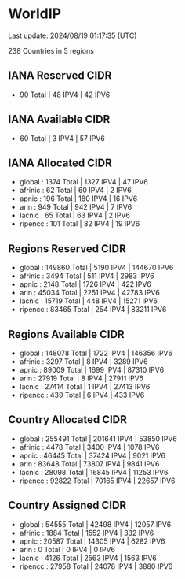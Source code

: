 # WorldIP

Last update: 2024/08/19 01:17:35 (UTC)

238 Countries in 5 regions

## IANA Reserved CIDR

- 90 Total | 48 IPV4 | 42 IPV6

## IANA Available CIDR

- 60 Total | 3 IPV4 | 57 IPV6

## IANA Allocated CIDR

- global : 1374 Total | 1327 IPV4 | 47 IPV6
- afrinic : 62 Total | 60 IPV4 | 2 IPV6
- apnic : 196 Total | 180 IPV4 | 16 IPV6
- arin : 949 Total | 942 IPV4 | 7 IPV6
- lacnic : 65 Total | 63 IPV4 | 2 IPV6
- ripencc : 101 Total | 82 IPV4 | 19 IPV6

## Regions Reserved CIDR

- global : 149860 Total | 5190 IPV4 | 144670 IPV6
- afrinic : 3494 Total | 511 IPV4 | 2983 IPV6
- apnic : 2148 Total | 1726 IPV4 | 422 IPV6
- arin : 45034 Total | 2251 IPV4 | 42783 IPV6
- lacnic : 15719 Total | 448 IPV4 | 15271 IPV6
- ripencc : 83465 Total | 254 IPV4 | 83211 IPV6

## Regions Available CIDR

- global : 148078 Total | 1722 IPV4 | 146356 IPV6
- afrinic : 3297 Total | 8 IPV4 | 3289 IPV6
- apnic : 89009 Total | 1699 IPV4 | 87310 IPV6
- arin : 27919 Total | 8 IPV4 | 27911 IPV6
- lacnic : 27414 Total | 1 IPV4 | 27413 IPV6
- ripencc : 439 Total | 6 IPV4 | 433 IPV6

## Country Allocated CIDR

- global : 255491 Total | 201641 IPV4 | 53850 IPV6
- afrinic : 4478 Total | 3400 IPV4 | 1078 IPV6
- apnic : 46445 Total | 37424 IPV4 | 9021 IPV6
- arin : 83648 Total | 73807 IPV4 | 9841 IPV6
- lacnic : 28098 Total | 16845 IPV4 | 11253 IPV6
- ripencc : 92822 Total | 70165 IPV4 | 22657 IPV6

## Country Assigned CIDR

- global : 54555 Total | 42498 IPV4 | 12057 IPV6
- afrinic : 1884 Total | 1552 IPV4 | 332 IPV6
- apnic : 20587 Total | 14305 IPV4 | 6282 IPV6
- arin : 0 Total | 0 IPV4 | 0 IPV6
- lacnic : 4126 Total | 2563 IPV4 | 1563 IPV6
- ripencc : 27958 Total | 24078 IPV4 | 3880 IPV6
